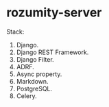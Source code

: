 # rozumity-server
Stack:
1. Django.
2. Django REST Framework.
3. Django Filter.
4. ADRF.
5. Async property.
5. Markdown.
6. PostgreSQL.
7. Celery.